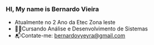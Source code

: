 ### HI, My name is Bernardo Vieira

- Atualmente no 2 Ano da Etec Zona leste
- 🧑‍💻Cursando Análise e Desenvolvimento de Sistemas
- 📬Contate-me: bernardovyeyra@gmail.com

